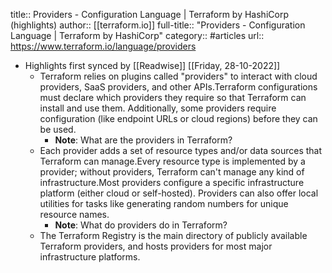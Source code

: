 title:: Providers - Configuration Language | Terraform by HashiCorp (highlights)
author:: [[terraform.io]]
full-title:: "Providers - Configuration Language | Terraform by HashiCorp"
category:: #articles
url:: https://www.terraform.io/language/providers

- Highlights first synced by [[Readwise]] [[Friday, 28-10-2022]]
	- Terraform relies on plugins called "providers" to interact with cloud providers,
	  SaaS providers, and other APIs.Terraform configurations must declare which providers they require so that
	  Terraform can install and use them. Additionally, some providers require
	  configuration (like endpoint URLs or cloud regions) before they can be used.
		- **Note**: What are the providers in Terraform?
	- Each provider adds a set of resource types
	  and/or data sources that Terraform can
	  manage.Every resource type is implemented by a provider; without providers, Terraform
	  can't manage any kind of infrastructure.Most providers configure a specific infrastructure platform (either cloud or
	  self-hosted). Providers can also offer local utilities for tasks like
	  generating random numbers for unique resource names.
		- **Note**: What do providers do in Terraform?
	- The Terraform Registry
	  is the main directory of publicly available Terraform providers, and hosts
	  providers for most major infrastructure platforms.